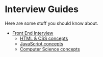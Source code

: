 # Interview Guides
Here are some stuff you should know about.

* [Front End Interview](./front-end-interview/README.md)
  * [HTML & CSS concepts](./front-end-interview/html-and-css-concepts.md)
  * [JavaScript concepts](./front-end-interview/javascript-concepts.md)
  * [Computer Science concepts](./front-end-interview/computer-science-concepts.md)
